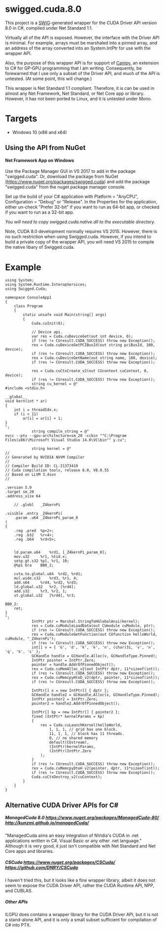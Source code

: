# swigged.cuda.8.0

This project is a [SWIG](http://swig.org)-generated wrapper for the CUDA Driver API version 8.0 in C#, compiled
under Net Standard 1.1.

Virtually all of the API is exposed. However, the interface with the Driver API is minimal.
For example, arrays must be marshaled into a pinned array, and an address of the array converted into an
System.IntPtr for use with the wrapper API.

Also, the purpose of this wrapper API is for support of [Campy](http://campynet.com/), an
extension to C# for GP-GPU programming that I am writing. Consequently, be forewarned that
I use only a subset of the Driver API, and much of the API is untested. (At some point, this will change.)

This wrapper is Net Standard 1.1 compliant. Therefore, it is can be used in almost any Net Framework,
Net Standard, or Net Core app or library. However, it has not been ported to Linux, and it is untested under
Mono.

# Targets

* Windows 10 (x86 and x64)

## Using the API from NuGet

#### Net Framework App on Windows

Use the Package Manager GUI in VS 2017 to add in the package "swigged.cuda". Or,
download the package from NuGet (https://www.nuget.org/packages/swigged.cuda) and
add the package "swigged.cuda" from the nuget package manager console.

Set up the build of your C# application with Platform = "AnyCPU", Configuration = "Debug" or "Release". In the Properties for the
application, either un-check "Prefer 32-bit" if you want to run as 64-bit app, or checked if you want to run as a 32-bit app.

*You will need to copy swigged.cuda.native.dll to the executable directory.*

Note, CUDA 8.0 development normally requires VS 2015. However, there is no such restriction when using Swigged.cuda.
However, if you intend to build a private copy of the wrapper API, you will need VS 2015 to compile the native libary
of Swigged.cuda.

# Example #

~~~~
using System;
using System.Runtime.InteropServices;
using Swigged.Cuda;

namespace ConsoleApp1
{
    class Program
    {
        static unsafe void Main(string[] args)
        {
            Cuda.cuInit(0);

            // Device api.
            var res = Cuda.cuDeviceGet(out int device, 0);
            if (res != CUresult.CUDA_SUCCESS) throw new Exception();
            res = Cuda.cuDeviceGetPCIBusId(out string pciBusId, 100, device);
            if (res != CUresult.CUDA_SUCCESS) throw new Exception();
            res = Cuda.cuDeviceGetName(out string name, 100, device);
            if (res != CUresult.CUDA_SUCCESS) throw new Exception();

            res = Cuda.cuCtxCreate_v2(out CUcontext cuContext, 0, device);
            if (res != CUresult.CUDA_SUCCESS) throw new Exception();
            string cu_kernel = @"
#include <stdio.h>

__global__
void kern(int * ar)
{
	int i = threadIdx.x;
	if (i < 11)
		ar[i] = ar[i] + 1;
}
";
            string compile_string = @"
nvcc --ptx --gpu-architecture=sm_20 -ccbin ""C:\Program Files(x86)\Microsoft Visual Studio 14.0\VC\bin"" y.cu";

            string kernel = @"
//
// Generated by NVIDIA NVVM Compiler
//
// Compiler Build ID: CL-21373419
// Cuda compilation tools, release 8.0, V8.0.55
// Based on LLVM 3.4svn
//

.version 5.0
.target sm_20
.address_size 64

	// .globl	_Z4kernPi

.visible .entry _Z4kernPi(
	.param .u64 _Z4kernPi_param_0
)
{
	.reg .pred 	%p<2>;
	.reg .b32 	%r<4>;
	.reg .b64 	%rd<5>;


	ld.param.u64 	%rd1, [_Z4kernPi_param_0];
	mov.u32 	%r1, %tid.x;
	setp.gt.s32	%p1, %r1, 10;
	@%p1 bra 	BB0_2;

	cvta.to.global.u64 	%rd2, %rd1;
	mul.wide.s32 	%rd3, %r1, 4;
	add.s64 	%rd4, %rd2, %rd3;
	ld.global.u32 	%r2, [%rd4];
	add.s32 	%r3, %r2, 1;
	st.global.u32 	[%rd4], %r3;

BB0_2:
	ret;
}
";
            IntPtr ptr = Marshal.StringToHGlobalAnsi(kernel);
            res = Cuda.cuModuleLoadData(out CUmodule cuModule, ptr);
            if (res != CUresult.CUDA_SUCCESS) throw new Exception();
            res = Cuda.cuModuleGetFunction(out CUfunction helloWorld, cuModule, "_Z4kernPi");
            if (res != CUresult.CUDA_SUCCESS) throw new Exception();
            int[] v = { 'G', 'd', 'k', 'k', 'n', (char)31, 'v', 'n', 'q', 'k', 'c' };
            GCHandle handle = GCHandle.Alloc(v, GCHandleType.Pinned);
            IntPtr pointer = IntPtr.Zero;
            pointer = handle.AddrOfPinnedObject();
            res = Cuda.cuMemAlloc_v2(out IntPtr dptr, 11*sizeof(int));
            if (res != CUresult.CUDA_SUCCESS) throw new Exception();
            res = Cuda.cuMemcpyHtoD_v2(dptr, pointer, 11*sizeof(int));
            if (res != CUresult.CUDA_SUCCESS) throw new Exception();

            IntPtr[] x = new IntPtr[] { dptr };
            GCHandle handle2 = GCHandle.Alloc(x, GCHandleType.Pinned);
            IntPtr pointer2 = IntPtr.Zero;
            pointer2 = handle2.AddrOfPinnedObject();

            IntPtr[] kp = new IntPtr[] { pointer2 };
            fixed (IntPtr* kernelParams = kp)
            {
                res = Cuda.cuLaunchKernel(helloWorld,
                    1, 1, 1, // grid has one block.
                    11, 1, 1, // block has 11 threads.
                    0, // no shared memory
                    default(CUstream),
                    (IntPtr)kernelParams,
                    (IntPtr)IntPtr.Zero
                );
            }
            if (res != CUresult.CUDA_SUCCESS) throw new Exception();
            res = Cuda.cuMemcpyDtoH_v2(pointer, dptr, 11*sizeof(int));
            if (res != CUresult.CUDA_SUCCESS) throw new Exception();
            Cuda.cuCtxDestroy_v2(cuContext);
        }
    }
}
~~~~

## Alternative CUDA Driver APIs for C#

##### ManagedCuda 8.0 https://www.nuget.org/packages/ManagedCuda-80/  http://kunzmi.github.io/managedCuda/


"ManagedCuda aims an easy integration of NVidia's CUDA in .net applications written in C#, Visual Basic or any other .net language."
Although it is very good, it just isn't compatible with Net Standard and Net Core apps and libraries.

##### CSCuda https://www.nuget.org/packages/CSCuda/  https://github.com/DNRY/CSCuda

I haven't tried this, but it looks like a fine wrapper library, albeit it does not seem to expose
the CUDA Driver API, rather the CUDA Runtime API, NPP, and CUBLAS.

##### Other APIs

ILGPU does contains a wrapper library for the CUDA Driver API, but it is
not a stand-alone API, and it is only a small subset sufficient for compilation
of C# into PTX.
